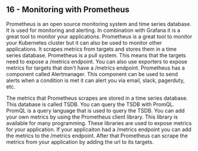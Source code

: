 ## 16 - Monitoring with Prometheus

Prometheus is an open source monitoring system and time series database.
It is used for monitoring and alerting. In combination with Grafana it is a great tool to monitor your applications.
Prometheus is a great tool to monitor your Kubernetes cluster but it can also be used to monitor other applications.
It scrapes metrics from targets and stores them in a time series database.
Prometheus is a pull system. This means that the targets need to expose a /metrics endpoint.
You can also use exporters to expose metrics for targets that don't have a /metrics endpoint.
Prometheus has a component called Alertmanager. This component can be used to send alerts when a condition is met it can
alert you via email, slack, pagerduty, etc.

The metrics that Prometheus scrapes are stored in a time series database. This database is called TSDB.
You can query the TSDB with PromQL. PromQL is a query language that is used to query the TSDB.
You can add your own metrics by using the Prometheus client library. This library is available for many programming.
These libraries are used to expose metrics for your application. If your applicaiton had a /metrics endpoint you can add
the metrics to the /metrics endpoint. After that Prometheus can scrape the metrics from your application by adding the
url to its targets.
